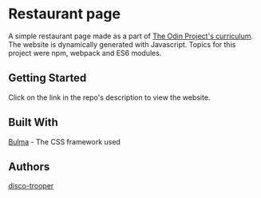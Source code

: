 # Restaurant page

A simple restaurant page made as a part of [The Odin Project's curriculum](https://www.theodinproject.com/courses/javascript/lessons/restaurant-page). The website is dynamically generated with Javascript. Topics for this project were npm, webpack and ES6 modules.

## Getting Started

Click on the link in the repo's description to view the website.

## Built With

[Bulma](https://bulma.io/) - The CSS framework used

## Authors

[disco-trooper](https://github.com/disco-trooper)
